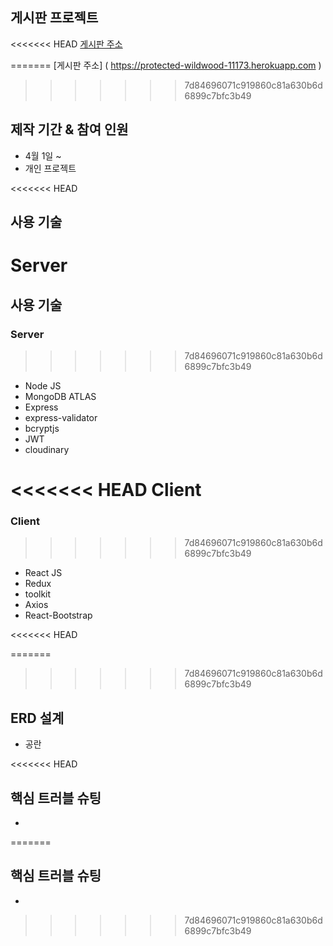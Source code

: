 ## 게시판 프로젝트
<<<<<<< HEAD
[게시판 주소](https://protected-wildwood-11173.herokuapp.com)

=======
[게시판 주소] ( https://protected-wildwood-11173.herokuapp.com )
>>>>>>> 7d84696071c919860c81a630b6d6899c7bfc3b49


## 제작 기간 & 참여 인원
* 4월 1일 ~
* 개인 프로젝트


<<<<<<< HEAD

## 사용 기술

**Server**
=======
## 사용 기술

### Server
>>>>>>> 7d84696071c919860c81a630b6d6899c7bfc3b49
  * Node JS
  * MongoDB ATLAS
  * Express
  * express-validator
  * bcryptjs
  * JWT
  * cloudinary
  
<<<<<<< HEAD
**Client**
=======
### Client
>>>>>>> 7d84696071c919860c81a630b6d6899c7bfc3b49
  * React JS
  * Redux
  * toolkit
  * Axios
  * React-Bootstrap
  

<<<<<<< HEAD

=======
>>>>>>> 7d84696071c919860c81a630b6d6899c7bfc3b49
## ERD 설계
* 공란


<<<<<<< HEAD

## 핵심 트러블 슈팅
* 
=======
## 핵심 트러블 슈팅
* 



>>>>>>> 7d84696071c919860c81a630b6d6899c7bfc3b49
